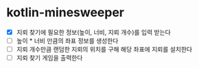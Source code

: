# kotlin-minesweeper

- [x] 지뢰 찾기에 필요한 정보(높이, 너비, 지뢰 개수)를 입력 받는다
- [ ] 높이 * 너비 만큼의 좌표 정보를 생성한다
- [ ] 지뢰 개수만큼 랜덤한 지뢰의 위치를 구해 해당 좌표에 지뢰를 설치한다
- [ ] 지뢰 찾기 게임을 출력한다